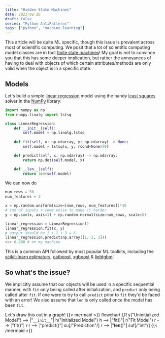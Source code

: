 ```yaml
---
title: "Hidden State Machines"
date: 2023-02-26
draft: false
series: "Python AntiPatterns"
tags: ["python", "machine-learning"]
---
```


This article will be quite ML specific, though this issue is prevalent across most of scientific computing. We posit that a lot of scientific computing model classes are in fact [finite state machines](https://en.wikipedia.org/wiki/Finite-state_machine)! My goal is not to convince you that this has some deeper implication, but rather the annoyances of having to deal with objects of which certain attributes/methods are only valid when the object is in a specific state.

## Models

Let's build a simple [linear regression](https://en.wikipedia.org/wiki/Linear_regression) model using the handy [least squares](https://en.wikipedia.org/wiki/Least_squares) solver in the [NumPy](https://numpy.org/) library:
```python
import numpy as np
from numpy.linalg import lstsq

class LinearRegression:
    def __init__(self):
        self.model = np.linalg.lstsq
    
    def fit(self, x: np.ndarray, y: np.ndarray) -> None:
        self.model = lstsq(x, y, rcond=None)[0]

    def predict(self, x: np.ndarray) -> np.ndarray:
        return np.dot(self.model, x)

    def __len__(self):
        return len(self.model)
```
We can now do 
```python
num_rows = 50
num_features = 3

x = np.random.uniform(size=[num_rows, num_features])*10
# sum of inputs + some noise to make it harder
y = np.sum(x, axis=1) + np.random.normal(size=num_rows, scale=5)

linear_regression = LinearRegression()
linear_regression.fit(x, y)
# output should be 1 + 2 + 3 = 6
linear_regression.predict(np.array([1, 2, 3]))
>>> 6.200 # on my machine
```
This is a common API followed by most popular ML toolkits, including the [scikit-learn estimators](https://scikit-learn.org/stable/developers/develop.html), [catboost](https://catboost.ai/en/docs/concepts/python-usages-examples), [xgboost](https://xgboost.readthedocs.io/en/stable/) & [lightgbm](https://lightgbm.readthedocs.io/en/v3.3.2/)!

## So what's the issue?

We implicitly assume that our objects will be used in a specific sequential manner, with `fit` only being called after initialization, and `predict` only being called after `fit`.  If one were to try to call `predict` prior to `fit` they'd be faced with an error! We also assume that `len` is only called once the model has been `fit`.

Let's draw this out in a graph!
{{< mermaid >}}
flowchart LR
    y("Uninitialized Model") --> |"`__init__`"| h("Initialized Model")
    h --> |"fit()"| r("Fit Model")
    r --> |"fit()"| r
    r --> |"predict()"| su[/"Prediction"/]
    r --> |"__len__()"| suf[/"int"/]
{{< /mermaid >}}
